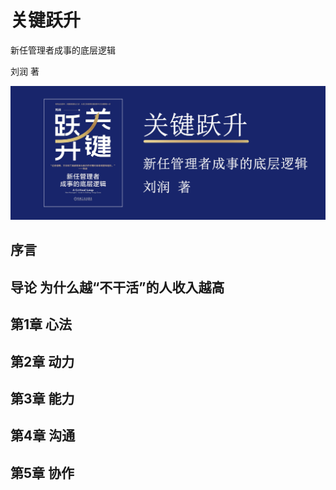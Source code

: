 # 关键跃升

新任管理者成事的底层逻辑

刘润 著

![封面](contents/wx-cover.png)

## 序言

## 导论 为什么越“不干活”的人收入越高

## 第1章 心法

## 第2章 动力

## 第3章 能力

## 第4章 沟通

## 第5章 协作
